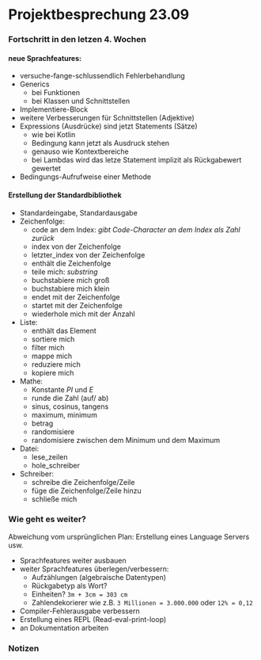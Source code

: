 # Projektbesprechung 23.09

### Fortschritt in den letzen 4. Wochen

#### neue Sprachfeatures:
- versuche-fange-schlussendlich Fehlerbehandlung
- Generics
    - bei Funktionen
    - bei Klassen und Schnittstellen
- Implementiere-Block
- weitere Verbesserungen für Schnittstellen (Adjektive)
- Expressions (Ausdrücke) sind jetzt Statements (Sätze)
    - wie bei Kotlin
    - Bedingung kann jetzt als Ausdruck stehen
    - genauso wie Kontextbereiche
    - bei Lambdas wird das letze Statement implizit als Rückgabewert gewertet
- Bedingungs-Aufrufweise einer Methode

#### Erstellung der Standardbibliothek
- Standardeingabe, Standardausgabe
- Zeichenfolge:
    - code an dem Index: *gibt Code-Character an dem Index als Zahl zurück*
    - index von der Zeichenfolge
    - letzter_index von der Zeichenfolge
    - enthält die Zeichenfolge
    - teile mich: *substring*
    - buchstabiere mich groß
    - buchstabiere mich klein
    - endet mit der Zeichenfolge
    - startet mit der Zeichenfolge
    - wiederhole mich mit der Anzahl
- Liste:
    - enthält das Element
    - sortiere mich
    - filter mich
    - mappe mich
    - reduziere mich
    - kopiere mich
- Mathe:
    - Konstante *PI* und *E*
    - runde die Zahl (auf/ ab)
    - sinus, cosinus, tangens
    - maximum, minimum
    - betrag
    - randomisiere
    - randomisiere zwischen dem Minimum und dem Maximum
- Datei:
    - lese_zeilen
    - hole_schreiber
- Schreiber:
    - schreibe die Zeichenfolge/Zeile
    - füge die Zeichenfolge/Zeile hinzu
    - schließe mich
    
### Wie geht es weiter?
Abweichung vom ursprünglichen Plan: Erstellung eines Language Servers usw.

- Sprachfeatures weiter ausbauen
- weiter Sprachfeatures überlegen/verbessern:
    - Aufzählungen (algebraische Datentypen)
    - Rückgabetyp als Wort?
    - Einheiten? `3m + 3cm = 303 cm`
    - Zahlendekorierer wie z.B. `3 Millionen = 3.000.000` oder `12% = 0,12`
- Compiler-Fehlerausgabe verbessern
- Erstellung eines REPL (Read-eval-print-loop)
- an Dokumentation arbeiten

### Notizen